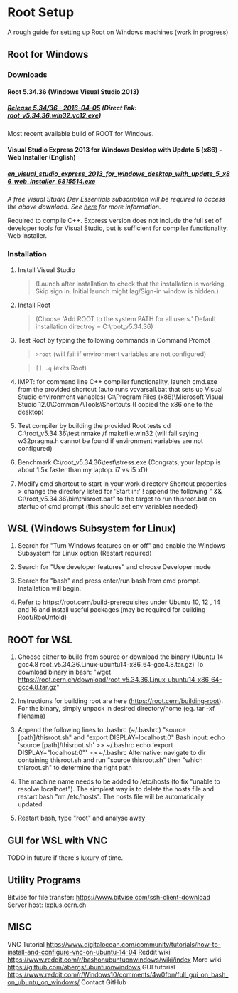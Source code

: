 # Root Setup
A rough guide for setting up Root on Windows machines (work in progress)


## Root for Windows

### Downloads
#### Root 5.34.36 (Windows Visual Studio 2013)
##### [Release 5.34/36 - 2016-04-05](https://root.cern/content/release-53436)  (Direct link: [root_v5.34.36.win32.vc12.exe](https://root.cern.ch/download/root_v5.34.36.win32.vc12.exe))

Most recent available build of ROOT for Windows.


#### Visual Studio Express 2013 for Windows Desktop with Update 5 (x86) - Web Installer (English)
##### [en_visual_studio_express_2013_for_windows_desktop_with_update_5_x86_web_installer_6815514.exe](https://my.visualstudio.com/Downloads?pid=1819)

_A free Visual Studio Dev Essentials subscription will be required to access the above download. See [here](https://www.visualstudio.com/vs/older-downloads/) for more information._

Required to compile C++. Express version does not include the full set of developer tools for Visual Studio, but is sufficient for compiler functionality. Web installer.


### Installation
1. Install Visual Studio
    > (Launch after installation to check that the installation is working. Skip sign in. Initial launch might lag/Sign-in window is hidden.)

2. Install Root
    > (Choose 'Add ROOT to the system PATH for all users.' Default installation directroy = C:\root_v5.34.36)

3. Test Root by typing the following commands in Command Prompt
    > `>root` (will fail if environment variables are not configured)   
    
    > `[] .q` (exits Root)

4. IMPT: for command line C++ compiler functionality, launch cmd.exe from the provided shortcut (auto runs vcvarsall.bat that sets up Visual Studio environment variables)
	C:\Program Files (x86)\Microsoft Visual Studio 12.0\Common7\Tools\Shortcuts
	(I copied the x86 one to the desktop)

5. Test compiler by building the provided Root tests
	cd C:\root_v5.34.36\test
	nmake /f makefile.win32 (will fail saying w32pragma.h cannot be found if environment variables are not configured)

6. Benchmark
	C:\root_v5.34.36\test\stress.exe
	(Congrats, your laptop is about 1.5x faster than my laptop. i7 vs i5 xD)

7. Modify cmd shortcut to start in your work directory
	Shortcut properties > change the directory listed for 'Start in:'
	! append the following " && C:\root_v5.34.36\bin\thisroot.bat" to the target to run thisroot.bat on startup of cmd prompt (this should set env variables needed)


## WSL (Windows Subsystem for Linux)
1. Search for "Turn Windows features on or off" and enable the Windows Subsystem for Linux option (Restart required)

2. Search for "Use developer features" and choose Developer mode

3. Search for "bash" and press enter/run bash from cmd prompt. Installation will begin.

4. Refer to https://root.cern/build-prerequisites under Ubuntu 10, 12 , 14 and 16 and install useful packages (may be required for building Root/RooUnfold)


## ROOT for WSL
1. Choose either to build from source or download the binary (Ubuntu 14 gcc4.8	root_v5.34.36.Linux-ubuntu14-x86_64-gcc4.8.tar.gz)
	To download binary in bash: "wget https://root.cern.ch/download/root_v5.34.36.Linux-ubuntu14-x86_64-gcc4.8.tar.gz"

2. Instructions for building root are here (https://root.cern/building-root). For the binary, simply unpack in desired directory/home (eg. tar -xf filename)

3. Append the following lines to .bashrc (~/.bashrc) "source [path]/thisroot.sh" and "export DISPLAY=localhost:0"
	Bash input: 	echo 'source [path]/thisroot.sh' >> ~/.bashrc
			echo 'export DISPLAY="localhost:0"' >> ~/.bashrc
	Alternative: navigate to dir containing thisroot.sh and run "source thisroot.sh" then "which thisroot.sh" to determine the right path

4. The machine name needs to be added to /etc/hosts (to fix "unable to resolve localhost").
	The simplest way is to delete the hosts file and restart bash "rm /etc/hosts". The hosts file will be automatically updated.

5. Restart bash, type "root" and analyse away



## GUI for WSL with VNC
TODO in future if there's luxury of time.


## Utility Programs
Bitvise for file transfer: https://www.bitvise.com/ssh-client-download
	Server host: lxplus.cern.ch


## MISC
VNC Tutorial	https://www.digitalocean.com/community/tutorials/how-to-install-and-configure-vnc-on-ubuntu-14-04
Reddit wiki	https://www.reddit.com/r/bashonubuntuonwindows/wiki/index
More wiki	https://github.com/abergs/ubuntuonwindows 
GUI tutorial	https://www.reddit.com/r/Windows10/comments/4w0fbn/full_gui_on_bash_on_ubuntu_on_windows/
Contact GitHub 
